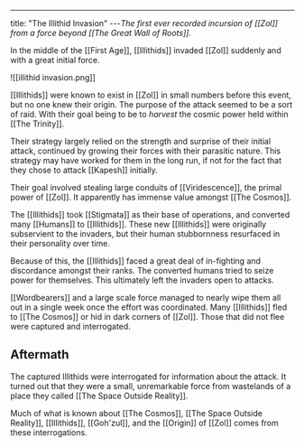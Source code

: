 ---
title: "The Illithid Invasion"
---*The first ever recorded incursion of [[Zol]] from a force beyond [[The Great Wall of Roots]].*

In the middle of the [[First Age]], [[Illithids]] invaded [[Zol]] suddenly and with a great initial force.

![[illithid invasion.png]]

[[Illithids]] were known to exist in [[Zol]] in small numbers before this event, but no one knew their origin. The purpose of the attack seemed to be a sort of raid. With their goal being to be to *harvest* the cosmic power held within [[The Trinity]].

Their strategy largely relied on the strength and surprise of their initial attack, continued by growing their forces with their parasitic nature. This strategy may have worked for them in the long run, if not for the fact that they chose to attack [[Kapesh]] initially.

Their goal involved stealing large conduits of [[Viridescence]], the primal power of [[Zol]]. It apparently has immense value amongst [[The Cosmos]].

The [[Illithids]] took [[Stigmata]] as their base of operations, and converted many [[Humans]] to [[Illithids]]. These new [[Illithids]] were originally subservient to the invaders, but their human stubbornness resurfaced in their personality over time.

Because of this, the [[Illithids]] faced a great deal of in-fighting and discordance amongst their ranks. The converted humans tried to seize power for themselves. This ultimately left the invaders open to attacks.

[[Wordbearers]] and a large scale force managed to nearly wipe them all out in a single week once the effort was coordinated. Many [[Illithids]] fled to [[The Cosmos]] or hid in dark corners of [[Zol]]. Those that did not flee were captured and interrogated.

## Aftermath
The captured Illithids were interrogated for information about the attack. It turned out that they were a small, unremarkable force from wastelands of a place they called [[The Space Outside Reality]].

Much of what is known about [[The Cosmos]], [[The Space Outside Reality]], [[Illithids]], [[Goh'zul]], and the [[Origin]] of [[Zol]] comes from these interrogations.